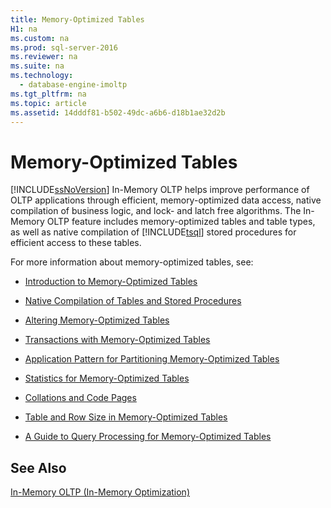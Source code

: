 ```yaml
---
title: Memory-Optimized Tables
H1: na
ms.custom: na
ms.prod: sql-server-2016
ms.reviewer: na
ms.suite: na
ms.technology: 
  - database-engine-imoltp
ms.tgt_pltfrm: na
ms.topic: article
ms.assetid: 14dddf81-b502-49dc-a6b6-d18b1ae32d2b
---
```

# Memory-Optimized Tables
  [!INCLUDE[ssNoVersion](../../Token/Other/ssNoVersion_md.md)] In\-Memory OLTP helps improve performance of OLTP applications through efficient, memory\-optimized data access, native compilation of business logic, and lock\- and latch free algorithms. The In\-Memory OLTP feature includes memory\-optimized tables and table types, as well as native compilation of [!INCLUDE[tsql](../../Token/Other/tsql_md.md)] stored procedures for efficient access to these tables.  
  
 For more information about memory\-optimized tables, see:  
  
-   [Introduction to Memory-Optimized Tables](../../Topics/TopicNameNotContainA/Introduction-to-Memory-Optimized-Tables.md)  
  
-   [Native Compilation of Tables and Stored Procedures](../../Topics/TopicNameNotContainA/Native-Compilation-of-Tables-and-Stored-Procedures.md)  
  
-   [Altering Memory-Optimized Tables](../../Topics/TopicNameNotContainA/Altering-Memory-Optimized-Tables.md)  
  
-   [Transactions with Memory-Optimized Tables](../../Topics/TopicNameNotContainA/Transactions-with-Memory-Optimized-Tables.md)  
  
-   [Application Pattern for Partitioning Memory-Optimized Tables](../../Topics/TopicNameNotContainA/Application-Pattern-for-Partitioning-Memory-Optimized-Tables.md)  
  
-   [Statistics for Memory-Optimized Tables](../../Topics/TopicNameNotContainA/Statistics-for-Memory-Optimized-Tables.md)  
  
-   [Collations and Code Pages](../../Topics/TopicNameNotContainA/Collations-and-Code-Pages.md)  
  
-   [Table and Row Size in Memory-Optimized Tables](../../Topics/TopicNameNotContainA/Table-and-Row-Size-in-Memory-Optimized-Tables.md)  
  
-   [A Guide to Query Processing for Memory-Optimized Tables](../../Topics/TopicNameContainA/A-Guide-to-Query-Processing-for-Memory-Optimized-Tables.md)  
  
## See Also  
 [In-Memory OLTP &#40;In-Memory Optimization&#41;](../../Topics/TopicNameNotContainA/In-Memory-OLTP--In-Memory-Optimization-.md)  
  
  